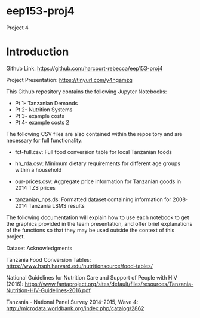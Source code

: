 # eep153-proj4
Project 4 

Introduction
============

Github Link:  <https://github.com/harcourt-rebecca/eep153-proj4>

Project Presentation: <https://tinyurl.com/y4hgamzq>

This Github repository contains the following Jupyter Notebooks:

- Pt 1- Tanzanian Demands
- Pt 2- Nutrition Systems
- Pt 3- example costs
- Pt 4- example costs 2


The following CSV files are also contained within the repository and are necessary for full functionality:

-   fct-full.csv: Full food conversion table for local Tanzanian foods

-   hh_rda.csv: Minimum dietary requirements for different age groups within a household

-   our-prices.csv: Aggregate price information for Tanzanian goods in 2014 TZS prices

-   tanzanian_nps.ds: Formatted dataset containing information for 2008-2014 Tanzania LSMS results

The following documentation will explain how to use each notebook to get the graphics provided in the team presentation, and offer brief explanations of the functions so that they may be used outside the context of this project.

Dataset Acknowledgments

Tanzania Food Conversion Tables: <https://www.hsph.harvard.edu/nutritionsource/food-tables/>

National Guidelines for Nutrition Care and Support of People with HIV (2016): <https://www.fantaproject.org/sites/default/files/resources/Tanzania-Nutrition-HIV-Guidelines-2016.pdf>

Tanzania - National Panel Survey 2014-2015, Wave 4: <http://microdata.worldbank.org/index.php/catalog/2862>
